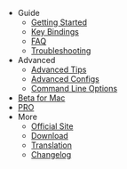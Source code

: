 - Guide
  - [Getting Started](/getting-started)
  - [Key Bindings](/key-bindings)
  - [FAQ](/faq)
  - [Troubleshooting](/troubleshooting)
- Advanced
  - [Advanced Tips](/advanced-tips)
  - [Advanced Configs](/advanced-configs)
  - [Command Line Options](/command-line-options)
- [Beta for Mac](/mac-beta)
- [PRO](/pro)
- More
  - [Official Site](https://snipaste.com)
  - [Download](/download)
  - [Translation](/translation)
  - [Changelog](/changelog)
